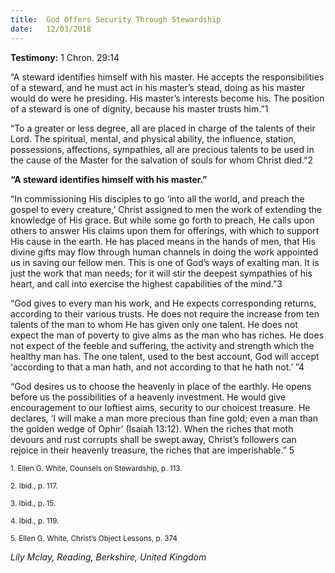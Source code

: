```yaml
---
title:  God Offers Security Through Stewardship
date:   12/03/2018
---
```


**Testimony:** 1 Chron. 29:14

“A steward identifies himself with his master. He accepts the responsibilities of a steward, and he must act in his master’s stead, doing as his master would do were he presiding. His master’s interests become his. The position of a steward is one of dignity, because his master trusts him.”1

“To a greater or less degree, all are placed in charge of the talents of their Lord. The spiritual, mental, and physical ability, the influence, station, possessions, affections, sympathies, all are precious talents to be used in the cause of the Master for the salvation of souls for whom Christ died.”2

**“A steward identifies himself with his master.”**

“In commissioning His disciples to go ‘into all the world, and preach the gospel to every creature,’ Christ assigned to men the work of extending the knowledge of His grace. But while some go forth to preach, He calls upon others to answer His claims upon them for offerings, with which to support His cause in the earth. He has placed means in the hands of men, that His divine gifts may flow through human channels in doing the work appointed us in saving our fellow men. This is one of God’s ways of exalting man. It is just the work that man needs; for it will stir the deepest sympathies of his heart, and call into exercise the highest capabilities of the mind.”3

“God gives to every man his work, and He expects corresponding returns, according to their various trusts. He does not require the increase from ten talents of the man to whom He has given only one talent. He does not expect the man of poverty to give alms as the man who has riches. He does not expect of the feeble and suffering, the activity and strength which the healthy man has. The one talent, used to the best account, God will accept ‘according to that a man hath, and not according to that he hath not.’ ”4

“God desires us to choose the heavenly in place of the earthly. He opens before us the possibilities of a heavenly investment. He would give encouragement to our loftiest aims, security to our choicest treasure. He declares, ‘I will make a man more precious than fine gold; even a man than the golden wedge of Ophir’ (Isaiah 13:12). When the riches that moth devours and rust corrupts shall be swept away, Christ’s followers can rejoice in their heavenly treasure, the riches that are imperishable.” 5

<sub>1. Ellen G. White, Counsels on Stewardship, p. 113.</sub>

<sub>2. Ibid., p. 117.</sub>

<sub>3. Ibid., p. 15.</sub>

<sub>4. Ibid., p. 119.</sub>

<sub>5. Ellen G. White, Christ’s Object Lessons, p. 374</sub>

_Lily Mclay, Reading, Berkshire, United Kingdom_

